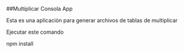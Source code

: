 ##Multiplicar Consola App

Esta es una aplicaciòn para generar archivos de tablas de multiplicar

Ejecutar este comando

npm install